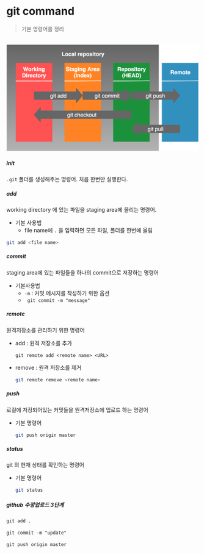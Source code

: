 # git command

> 기본 명령어를 정리

​            [         ![img](command.assets/git_three_tree.png)       ](https://seunghyum.github.io/assets/images/posts/git_three_tree.png)        

##### init

`.git` 폴더를 생성해주는 명령어.  처음 한번만 실행한다. 



##### add

working directory 에 있는 파일을 staging area에 올리는 명령어. 



- 기본 사용법
  - file name에 `.` 을 입력하면 모든 파일, 폴더를 한번에 올림

```bash
git add <file name>
```



##### commit

staging area에 있는 파일들을 하나의 commit으로 저장하는 명령어

- 기본사용법
  - `-m` : 커밋 메시지를 작성하기 위한 옵션
  - ``` git commit -m "message"```



##### remote 

원격저장소를 관리하기 위한 명령어

- add : 원격 저장소를 추가

  ```  git remote add <remote name> <URL>
  git remote add <remote name> <URL>
  ```

- remove : 원격 저장소를 제거

  ```bash
  git remote remove <remote name>
  ```



##### push

로컬에 저장되어있는 커밋들을 원격저장소에 업로드 하는 명령어



- 기본 명령어

  ```bash
  git push origin master
  ```

  

##### status

git 의 현재 상태를 확인하는 명령어

- 기본 명령어

  ```bash
  git status
  ```




##### github 수정업로드 3단계

`git add .` 

`git commit -m "update"`

`git push origin master`

